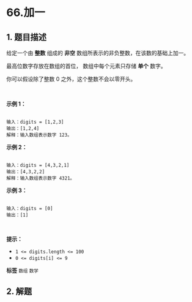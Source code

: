 # 66.加一

## 1. 题目描述

给定一个由 **整数** 组成的 **非空** 数组所表示的非负整数，在该数的基础上加一。

最高位数字存放在数组的首位， 数组中每个元素只存储 **单个** 数字。

你可以假设除了整数 0 之外，这个整数不会以零开头。

 

 **示例 1：**

```

输入：digits = [1,2,3]
输出：[1,2,4]
解释：输入数组表示数字 123。

```
 **示例 2：** 

```

输入：digits = [4,3,2,1]
输出：[4,3,2,2]
解释：输入数组表示数字 4321。

```
 **示例 3：**
```

输入：digits = [0]
输出：[1]

```
 

 **提示：** 
-  `1 <= digits.length <= 100` 
-  `0 <= digits[i] <= 9` 
 
**标签**
`数组` `数学` 


## 2. 解题

